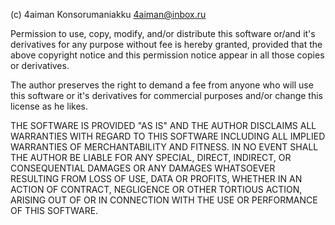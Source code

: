 (c) 4aiman Konsorumaniakku <4aiman@inbox.ru>

Permission to use, copy, modify, and/or distribute this software or/and it's derivatives for any purpose without fee is hereby granted, provided that the above copyright notice and this permission notice appear in all those copies or derivatives.

The author preserves the right to demand a fee from anyone who will use this software or it's derivatives for commercial purposes and/or change this license as he likes.

THE SOFTWARE IS PROVIDED "AS IS" AND THE AUTHOR DISCLAIMS ALL WARRANTIES WITH REGARD TO THIS SOFTWARE INCLUDING
ALL IMPLIED WARRANTIES OF MERCHANTABILITY AND FITNESS. IN NO EVENT SHALL THE AUTHOR BE LIABLE FOR ANY SPECIAL, 
DIRECT, INDIRECT, OR CONSEQUENTIAL DAMAGES OR ANY DAMAGES WHATSOEVER RESULTING FROM LOSS OF USE, DATA OR PROFITS, 
WHETHER IN AN ACTION OF CONTRACT, NEGLIGENCE OR OTHER TORTIOUS ACTION, ARISING OUT OF OR IN CONNECTION WITH THE 
USE OR PERFORMANCE OF THIS SOFTWARE.

